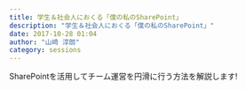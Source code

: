 ```yaml
---
title: 学生＆社会人におくる「僕の私のSharePoint」
description: "学生＆社会人におくる「僕の私のSharePoint」"
date: 2017-10-28 01:04
author: "山崎 淳朗"
category: sessions
---
```

SharePointを活用してチーム運営を円滑に行う方法を解説します!
